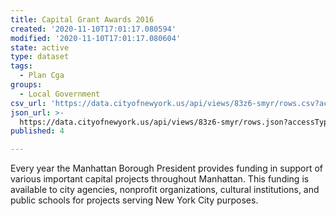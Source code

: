 ```yaml
---
title: Capital Grant Awards 2016
created: '2020-11-10T17:01:17.080594'
modified: '2020-11-10T17:01:17.080604'
state: active
type: dataset
tags:
  - Plan Cga
groups:
  - Local Government
csv_url: 'https://data.cityofnewyork.us/api/views/83z6-smyr/rows.csv?accessType=DOWNLOAD'
json_url: >-
  https://data.cityofnewyork.us/api/views/83z6-smyr/rows.json?accessType=DOWNLOAD
published: 4

---
```

Every year the Manhattan Borough President provides funding in support of various important capital projects throughout Manhattan. This funding is available to city agencies, nonprofit organizations, cultural institutions, and public schools for projects serving New York City purposes.
